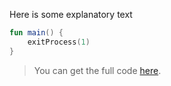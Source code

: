 Here is some explanatory text

```kotlin 
fun main() {
    exitProcess(1)
}
```                         

> You can get the full code [here](include-prop/example-include-01.kt).
